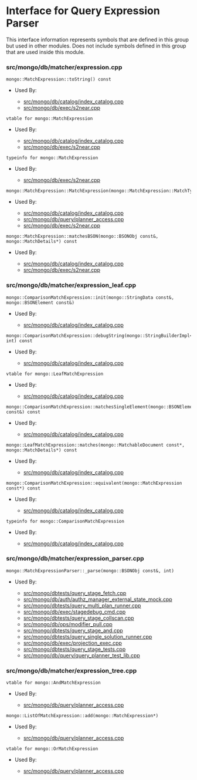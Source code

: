 
# Interface for Query Expression Parser
This interface information represents symbols that are defined in this group but used in other modules.  Does not include symbols defined in this group that are used inside this module.

### src/mongo/db/matcher/expression.cpp

<div></div>

    mongo::MatchExpression::toString() const

- Used By:

    - [src/mongo/db/catalog/index\_catalog.cpp](../../../../storage/storage\_layer\_structure)
    - [src/mongo/db/exec/s2near.cpp](../../../../core\_query\_system/query\_execution)

<div></div>

    vtable for mongo::MatchExpression

- Used By:

    - [src/mongo/db/catalog/index\_catalog.cpp](../../../../storage/storage\_layer\_structure)
    - [src/mongo/db/exec/s2near.cpp](../../../../core\_query\_system/query\_execution)

<div></div>

    typeinfo for mongo::MatchExpression

- Used By:

    - [src/mongo/db/exec/s2near.cpp](../../../../core\_query\_system/query\_execution)

<div></div>

    mongo::MatchExpression::MatchExpression(mongo::MatchExpression::MatchType)

- Used By:

    - [src/mongo/db/catalog/index\_catalog.cpp](../../../../storage/storage\_layer\_structure)
    - [src/mongo/db/query/planner\_access.cpp](../../../../core\_query\_system/query\_planner)
    - [src/mongo/db/exec/s2near.cpp](../../../../core\_query\_system/query\_execution)

<div></div>

    mongo::MatchExpression::matchesBSON(mongo::BSONObj const&, mongo::MatchDetails*) const

- Used By:

    - [src/mongo/db/catalog/index\_catalog.cpp](../../../../storage/storage\_layer\_structure)
    - [src/mongo/db/exec/s2near.cpp](../../../../core\_query\_system/query\_execution)

### src/mongo/db/matcher/expression\_leaf.cpp

<div></div>

    mongo::ComparisonMatchExpression::init(mongo::StringData const&, mongo::BSONElement const&)

- Used By:

    - [src/mongo/db/catalog/index\_catalog.cpp](../../../../storage/storage\_layer\_structure)

<div></div>

    mongo::ComparisonMatchExpression::debugString(mongo::StringBuilderImpl<mongo::TrivialAllocator>&, int) const

- Used By:

    - [src/mongo/db/catalog/index\_catalog.cpp](../../../../storage/storage\_layer\_structure)

<div></div>

    vtable for mongo::LeafMatchExpression

- Used By:

    - [src/mongo/db/catalog/index\_catalog.cpp](../../../../storage/storage\_layer\_structure)

<div></div>

    mongo::ComparisonMatchExpression::matchesSingleElement(mongo::BSONElement const&) const

- Used By:

    - [src/mongo/db/catalog/index\_catalog.cpp](../../../../storage/storage\_layer\_structure)

<div></div>

    mongo::LeafMatchExpression::matches(mongo::MatchableDocument const*, mongo::MatchDetails*) const

- Used By:

    - [src/mongo/db/catalog/index\_catalog.cpp](../../../../storage/storage\_layer\_structure)

<div></div>

    mongo::ComparisonMatchExpression::equivalent(mongo::MatchExpression const*) const

- Used By:

    - [src/mongo/db/catalog/index\_catalog.cpp](../../../../storage/storage\_layer\_structure)

<div></div>

    typeinfo for mongo::ComparisonMatchExpression

- Used By:

    - [src/mongo/db/catalog/index\_catalog.cpp](../../../../storage/storage\_layer\_structure)

### src/mongo/db/matcher/expression\_parser.cpp

<div></div>

    mongo::MatchExpressionParser::_parse(mongo::BSONObj const&, int)

- Used By:

    - [src/mongo/dbtests/query\_stage\_fetch.cpp](../../../../tests/unit\_tests)
    - [src/mongo/db/auth/authz\_manager\_external\_state\_mock.cpp](../../../../security/authorization)
    - [src/mongo/dbtests/query\_multi\_plan\_runner.cpp](../../../../tests/unit\_tests)
    - [src/mongo/db/exec/stagedebug\_cmd.cpp](../../../../core\_query\_system/query\_execution)
    - [src/mongo/dbtests/query\_stage\_collscan.cpp](../../../../tests/unit\_tests)
    - [src/mongo/db/ops/modifier\_pull.cpp](../../../../core\_query\_system/update\_system)
    - [src/mongo/dbtests/query\_stage\_and.cpp](../../../../tests/unit\_tests)
    - [src/mongo/dbtests/query\_single\_solution\_runner.cpp](../../../../tests/unit\_tests)
    - [src/mongo/db/exec/projection\_exec.cpp](../../../../core\_query\_system/query\_execution)
    - [src/mongo/dbtests/query\_stage\_tests.cpp](../../../../tests/unit\_tests)
    - [src/mongo/db/query/query\_planner\_test\_lib.cpp](../../../../core\_query\_system/query\_planner)

### src/mongo/db/matcher/expression\_tree.cpp

<div></div>

    vtable for mongo::AndMatchExpression

- Used By:

    - [src/mongo/db/query/planner\_access.cpp](../../../../core\_query\_system/query\_planner)

<div></div>

    mongo::ListOfMatchExpression::add(mongo::MatchExpression*)

- Used By:

    - [src/mongo/db/query/planner\_access.cpp](../../../../core\_query\_system/query\_planner)

<div></div>

    vtable for mongo::OrMatchExpression

- Used By:

    - [src/mongo/db/query/planner\_access.cpp](../../../../core\_query\_system/query\_planner)
